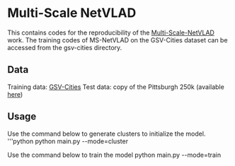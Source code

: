 # Multi-Scale NetVLAD
This contains codes for the reproducibility of the [Multi-Scale-NetVLAD](https://ieeexplore.ieee.org/document/10605600) work. The training codes of MS-NetVLAD on the GSV-Cities dataset can be accessed from the gsv-cities directory.  

## Data
Training data: [GSV-Cities](https://github.com/amaralibey/gsv-cities?tab=readme-ov-file)
Test data: copy of the Pittsburgh 250k (available [here](https://github.com/Relja/netvlad/issues/42))

## Usage
Use the command below to generate clusters to initialize the model. 
'''python
python main.py --mode=cluster 

Use the command below to train the model
python main.py --mode=train 

